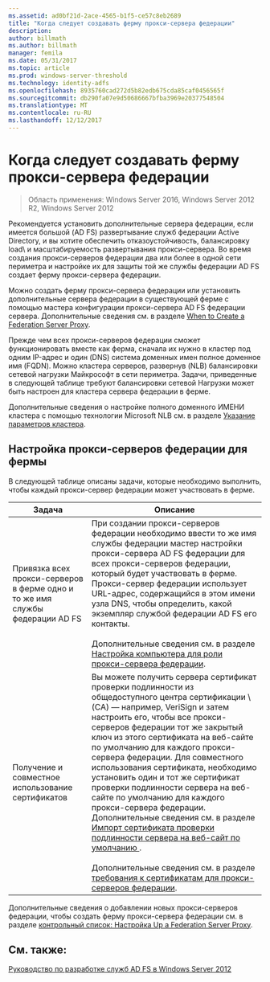 ```yaml
---
ms.assetid: ad0bf21d-2ace-4565-b1f5-ce57c8eb2689
title: "Когда следует создавать ферму прокси-сервера федерации"
description: 
author: billmath
ms.author: billmath
manager: femila
ms.date: 05/31/2017
ms.topic: article
ms.prod: windows-server-threshold
ms.technology: identity-adfs
ms.openlocfilehash: 8935760cad272d5b82edb675cda85caf0456565f
ms.sourcegitcommit: db290fa07e9d50686667bfba3969e20377548504
ms.translationtype: MT
ms.contentlocale: ru-RU
ms.lasthandoff: 12/12/2017
---
```

# <a name="when-to-create-a-federation-server-proxy-farm"></a>Когда следует создавать ферму прокси-сервера федерации

>Область применения: Windows Server 2016, Windows Server 2012 R2, Windows Server 2012

Рекомендуется установить дополнительные сервера федерации, если имеется большой \(AD FS\) развертывание служб федерации Active Directory, и вы хотите обеспечить отказоустойчивость, балансировку load\ и масштабируемость развертывания прокси-сервера. Во время создания прокси-серверов федерации два или более в одной сети периметра и настройке их для защиты той же службы федерации AD FS создает ферму прокси-сервера федерации.  
  
Можно создать ферму прокси-сервера федерации или установить дополнительные сервера федерации в существующей ферме с помощью мастера конфигурации прокси-сервера AD FS федерации сервера. Дополнительные сведения см. в разделе [When to Create a Federation Server Proxy](When-to-Create-a-Federation-Server-Proxy.md).  
  
Прежде чем всех прокси-серверов федерации сможет функционировать вместе как ферма, сначала их нужно в кластер под одним IP-адрес и один \(DNS\) система доменных имен полное доменное имя \(FQDN\). Можно кластера серверов, развернув \(NLB\) балансировки сетевой нагрузки Майкрософт в сети периметра. Задачи, приведенные в следующей таблице требуют балансировки сетевой Нагрузки может быть настроен для кластера сервера федерации в ферме.  
  
Дополнительные сведения о настройке полного доменного ИМЕНИ кластера с помощью технологии Microsoft NLB см. в разделе [Указание параметров кластера](https://go.microsoft.com/fwlink/?linkid=74651).  
  
## <a name="configuring-federation-server-proxies-for-a-farm"></a>Настройка прокси-серверов федерации для фермы  
В следующей таблице описаны задачи, которые необходимо выполнить, чтобы каждый прокси-сервер федерации может участвовать в ферме.  
  
|Задача|Описание|  
|--------|---------------|  
|Привязка всех прокси-серверов в ферме одно и то же имя службы федерации AD FS|При создании прокси-серверов федерации необходимо ввести то же имя службы федерации мастер настройки прокси-сервера AD FS федерации для всех прокси-серверов федерации, который будет участвовать в ферме. Прокси-сервер федерации использует URL-адрес, содержащийся в этом имени узла DNS, чтобы определить, какой экземпляр службой федерации AD FS его контакты.<br /><br />Дополнительные сведения см. в разделе [Настройка компьютера для роли прокси-сервера федерации](../../ad-fs/deployment/Configure-a-Computer-for-the-Federation-Server-Proxy-Role.md).|  
|Получение и совместное использование сертификатов|Вы можете получить сервера сертификат проверки подлинности из общедоступного центра сертификации \ (CA\) — например, VeriSign и затем настроить его, чтобы все прокси-серверов федерации тот же закрытый ключ из этого сертификата на веб-сайте по умолчанию для каждого прокси-сервера федерации. Для совместного использования сертификата, необходимо установить один и тот же сертификат проверки подлинности сервера на веб-сайте по умолчанию для каждого прокси-сервера федерации. Дополнительные сведения см. в разделе [Импорт сертификата проверки подлинности сервера на веб-сайт по умолчанию ](../../ad-fs/deployment/Import-a-Server-Authentication-Certificate-to-the-Default-Web-Site.md).<br /><br />Дополнительные сведения см. в разделе [требования к сертификатам для прокси-серверов федерации](Certificate-Requirements-for-Federation-Server-Proxies.md).|  
  
Дополнительные сведения о добавлении новых прокси-серверов федерации, чтобы создать ферму прокси-сервера федерации см. в разделе [контрольный список: Настройка Up a Federation Server Proxy](../../ad-fs/deployment/Checklist--Setting-Up-a-Federation-Server-Proxy.md).  
  
## <a name="see-also"></a>См. также:
[Руководство по разработке служб AD FS в Windows Server 2012](AD-FS-Design-Guide-in-Windows-Server-2012.md)
